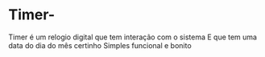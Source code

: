 # Timer-
Timer é um relogio digital que tem interação com o sistema
E que tem uma data do dia do mês certinho
Simples funcional e bonito
